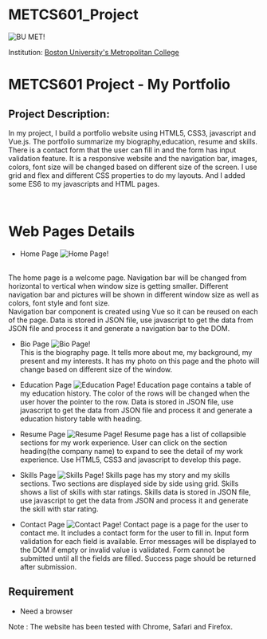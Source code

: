 # METCS601_Project
![BU MET!](https://scontent-hkt1-2.xx.fbcdn.net/v/t1.6435-9/70685441_2848187218541888_5583214686003789824_n.jpg?_nc_cat=108&ccb=1-3&_nc_sid=973b4a&_nc_ohc=BwDf3gHf8ukAX8qFZzF&_nc_oc=AQm021PAFiF9x3VmH1OPpS8Eid79jYIE7jtuRt4fLwljACl9Sc3m9hsKvK7jSRw_NJk&_nc_ht=scontent-hkt1-2.xx&oh=860551b869193d0d896ae464ee060cf5&oe=60DA9D26)

Institution: [Boston University's Metropolitan College](https://www.bu.edu/met/)<br>
# METCS601 Project - My Portfolio

## Project Description:
In my project, I build a portfolio website using HTML5, CSS3, javascript and Vue.js. The portfolio summarize my biography,education, resume and skills. There is a contact form that the user can fill in and the form has input validation feature. It is a responsive website and the navigation bar, images, colors, font size will be changed based on different size of the screen. I use grid and flex and different CSS properties to do my layouts. And I added some ES6 to my javascripts and HTML pages.

<br>

# Web Pages Details
- Home Page
![Home Page!](images/home_page.jpg)
<br>
The home page is a welcome page. Navigation bar will be changed from horizontal to vertical when window size is getting smaller. Different navigation bar and pictures will be shown in different window size as well as colors, font style and font size.
<br>
Navigation bar component is created using Vue so it can be reused on each of the page. Data is stored in JSON file, use javascript to get the data from JSON file and process it and generate a navigation bar to the DOM.

- Bio Page
![Bio Page!](images/bio_page.jpg)    
This is the biography page. It tells more about me, my background, my present and my interests. It has my photo on this page and the photo will change based on different size of the window.

- Education Page
![Education Page!](images/education_page.jpg)
Education page contains a table of my education history. The color of the rows will be changed when the user hover the pointer to the row. Data is stored in JSON file, use javascript to get the data from JSON file and process it and generate a education history table with heading.

- Resume Page
![Resume Page!](images/resume_page.jpg)
Resume page has a list of collapsible sections for my work experience. User can click on the section heading(the company name) to expand to see the detail of my work experience. Use HTML5, CSS3 and javascript to develop this page.

- Skills Page
![Skills Page!](images/skills_page.jpg)
Skills page has my story and my skills sections. Two sections are displayed side by side using grid. Skills shows a list of skills with star ratings. Skills data is stored in JSON file, use javascript to get the data from JSON and process it and generate the skill with star rating. 

- Contact Page
![Contact Page!](images/contact_page.jpg)
Contact page is a page for the user to contact me. It includes a contact form for the user to fill in. Input form validation for each field is available. Error messages will be displayed to the DOM if empty or invalid value is validated. Form cannot be submitted until all the fields are filled. Success page should be returned after submission.


## Requirement
- Need a browser 

Note : The website has been tested with Chrome, Safari and Firefox.






